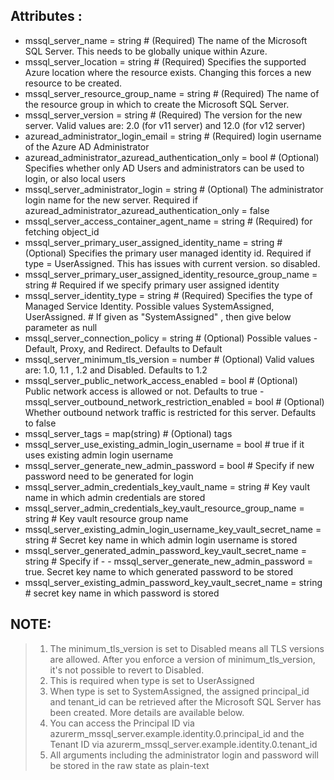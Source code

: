 ## Attributes :     
    
- mssql_server_name   = string # (Required) The name of the Microsoft SQL Server. This needs to be globally unique within Azure.
- mssql_server_location  = string # (Required) Specifies the supported Azure location where the resource exists. Changing this forces a new resource to be created.
- mssql_server_resource_group_name = string # (Required) The name of the resource group in which to create the Microsoft SQL Server.
- mssql_server_version             = string # (Required) The version for the new server. Valid values are: 2.0 (for v11 server) and 12.0 (for v12 server)
- azuread_administrator_login_email  = string # (Required)  login username of the Azure AD Administrator
- azuread_administrator_azuread_authentication_only = bool # (Optional) Specifies whether only AD Users and administrators can be used to login, or also local  users
- mssql_server_administrator_login = string # (Optional) The administrator login name for the new server. Required if azuread_administrator_azuread_authentication_only = false
- mssql_server_access_container_agent_name = string # (Required) for fetching object_id
- mssql_server_primary_user_assigned_identity_name = string # (Optional) Specifies the primary      user managed identity id. Required if type = UserAssigned. This has issues with current version. so disabled.
- mssql_server_primary_user_assigned_identity_resource_group_name = string # Required if we specify primary user assigned identity
- mssql_server_identity_type = string # (Required) Specifies the type of Managed Service Identity. Possible values SystemAssigned, UserAssigned. # If given as       "SystemAssigned" , then give below parameter as null
- mssql_server_connection_policy  = string # (Optional) Possible values - Default, Proxy, and Redirect. Defaults to Default
- mssql_server_minimum_tls_version = number # (Optional) Valid values are: 1.0, 1.1 , 1.2 and Disabled. Defaults to 1.2
- mssql_server_public_network_access_enabled = bool   # (Optional) Public network access is allowed or not. Defaults to true
-mssql_server_outbound_network_restriction_enabled = bool   # (Optional) Whether outbound network traffic is restricted for this server. Defaults to false
- mssql_server_tags = map(string) # (Optional) tags
- mssql_server_use_existing_admin_login_username                   = bool   # true if it uses existing admin login username
- mssql_server_generate_new_admin_password                         = bool   # Specify if new password need to be generated for login
- mssql_server_admin_credentials_key_vault_name                    = string # Key vault name in which admin credentials are stored
- mssql_server_admin_credentials_key_vault_resource_group_name     = string # Key vault resource group name
- mssql_server_existing_admin_login_username_key_vault_secret_name = string # Secret key name in which admin login username is stored
- mssql_server_generated_admin_password_key_vault_secret_name    = string # Specify if - -     mssql_server_generate_new_admin_password = true. Secret key name to which generated password to be stored
- mssql_server_existing_admin_password_key_vault_secret_name       = string # secret key name in which password is stored

## NOTE:
>1. The minimum_tls_version is set to Disabled means all TLS versions are allowed. After you enforce a version of minimum_tls_version, it's not possible to revert to Disabled.
>2. This is required when type is set to UserAssigned
>3. When type is set to SystemAssigned, the assigned principal_id and tenant_id can be retrieved after the Microsoft SQL Server has been created. More details are available below.
>4. You can access the Principal ID via azurerm_mssql_server.example.identity.0.principal_id and the Tenant ID via azurerm_mssql_server.example.identity.0.tenant_id
>5. All arguments including the administrator login and password will be stored in the raw state as plain-text